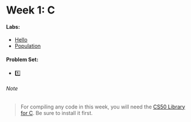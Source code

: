 # Week 1: C

#### Labs:
- [Hello](./lab/hello)
- [Population](./lab/population)

#### Problem Set:
- :one: [](./pset1/)

###### Note
> For compiling any code in this week, you will need the [CS50 Library for C](https://cs50.readthedocs.io/libraries/cs50/c/). Be sure to install it first.

